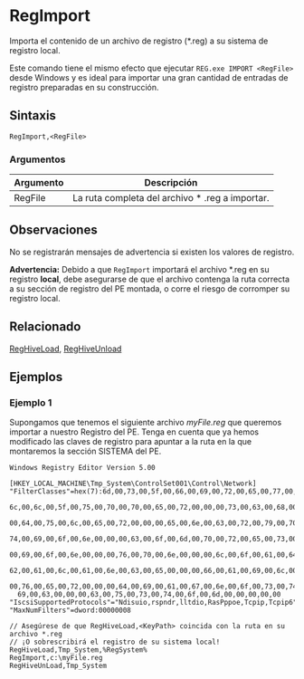 # RegImport

Importa el contenido de un archivo de registro (*.reg) a su sistema de registro local.

Este comando tiene el mismo efecto que ejecutar `REG.exe IMPORT <RegFile>` desde Windows y es ideal para importar una gran cantidad de entradas de registro preparadas en su construcción.

## Sintaxis

```pebakery
RegImport,<RegFile>
```

### Argumentos

| Argumento | Descripción |
| --- | --- |
| RegFile | La ruta completa del archivo * .reg a importar. |

## Observaciones

No se registrarán mensajes de advertencia si existen los valores de registro.

**Advertencia:**
Debido a que `RegImport` importará el archivo *.reg en su registro **local**, debe asegurarse de que el archivo contenga la ruta correcta a su sección de registro del PE montada, o corre el riesgo de corromper su registro local.

## Relacionado

[RegHiveLoad](./RegHiveLoad.md), [RegHiveUnload](./RegHiveUnload.md)

## Ejemplos

### Ejemplo 1

Supongamos que tenemos el siguiente archivo *myFile.reg* que queremos importar a nuestro Registro del PE. Tenga en cuenta que ya hemos modificado las claves de registro para apuntar a la ruta en la que montaremos la sección SISTEMA del PE.

```pebakery
Windows Registry Editor Version 5.00

[HKEY_LOCAL_MACHINE\Tmp_System\ControlSet001\Control\Network]
"FilterClasses"=hex(7):6d,00,73,00,5f,00,66,00,69,00,72,00,65,00,77,00,61,00,\
  6c,00,6c,00,5f,00,75,00,70,00,70,00,65,00,72,00,00,00,73,00,63,00,68,00,65,\
  00,64,00,75,00,6c,00,65,00,72,00,00,00,65,00,6e,00,63,00,72,00,79,00,70,00,\
  74,00,69,00,6f,00,6e,00,00,00,63,00,6f,00,6d,00,70,00,72,00,65,00,73,00,73,\
  00,69,00,6f,00,6e,00,00,00,76,00,70,00,6e,00,00,00,6c,00,6f,00,61,00,64,00,\
  62,00,61,00,6c,00,61,00,6e,00,63,00,65,00,00,00,66,00,61,00,69,00,6c,00,6f,\
  00,76,00,65,00,72,00,00,00,64,00,69,00,61,00,67,00,6e,00,6f,00,73,00,74,00,\
  69,00,63,00,00,00,63,00,75,00,73,00,74,00,6f,00,6d,00,00,00,00,00
"IscsiSupportedProtocols"="Ndisuio,rspndr,lltdio,RasPppoe,Tcpip,Tcpip6"
"MaxNumFilters"=dword:00000008
```

```pebakery
// Asegúrese de que RegHiveLoad,<KeyPath> coincida con la ruta en su archivo *.reg
// ¡O sobrescribirá el registro de su sistema local!
RegHiveLoad,Tmp_System,%RegSystem%
RegImport,c:\myFile.reg
RegHiveUnLoad,Tmp_System
```
